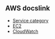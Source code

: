## AWS docslink
- [Service category](https://docs.aws.amazon.com/index.html)
- [EC2](https://docs.aws.amazon.com/AWSEC2/latest/UserGuide/concepts.html)
- [CloudWatch](https://docs.aws.amazon.com/AmazonCloudWatch/latest/monitoring/WhatIsCloudWatch.html)
